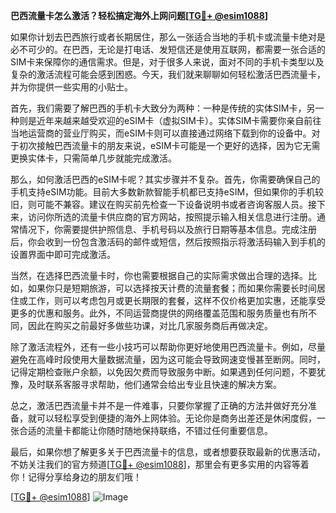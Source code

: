 **巴西流量卡怎么激活？轻松搞定海外上网问题[[TG💪+ @esim1088](https://t.me/s/esim1088)]**

如果你计划去巴西旅行或者长期居住，那么一张适合当地的手机卡或流量卡绝对是必不可少的。在巴西，无论是打电话、发短信还是使用互联网，都需要一张合适的SIM卡来保障你的通信需求。但是，对于很多人来说，面对不同的手机卡类型以及复杂的激活流程可能会感到困惑。今天，我们就来聊聊如何轻松激活巴西流量卡，并为你提供一些实用的小贴士。

首先，我们需要了解巴西的手机卡大致分为两种：一种是传统的实体SIM卡，另一种则是近年来越来越受欢迎的eSIM卡（虚拟SIM卡）。实体SIM卡需要你亲自前往当地运营商的营业厅购买，而eSIM卡则可以直接通过网络下载到你的设备中。对于初次接触巴西流量卡的朋友来说，eSIM卡可能是一个更好的选择，因为它无需更换实体卡，只需简单几步就能完成激活。

那么，如何激活巴西的eSIM卡呢？其实步骤并不复杂。首先，你需要确保自己的手机支持eSIM功能。目前大多数新款智能手机都已支持eSIM，但如果你的手机较旧，则可能不兼容。建议在购买前先检查一下设备说明书或者咨询客服人员。接下来，访问你所选的流量卡供应商的官方网站，按照提示输入相关信息进行注册。通常情况下，你需要提供护照信息、手机号码以及旅行日期等基本信息。完成注册后，你会收到一份包含激活码的邮件或短信，然后按照指示将激活码输入到手机的设置界面中即可完成激活。

当然，在选择巴西流量卡时，你也需要根据自己的实际需求做出合理的选择。比如，如果你只是短期旅游，可以选择按天计费的流量套餐；而如果你需要长时间居住或工作，则可以考虑包月或更长期限的套餐，这样不仅价格更加实惠，还能享受更多的优惠和服务。此外，不同运营商提供的网络覆盖范围和服务质量也有所不同，因此在购买之前最好多做些功课，对比几家服务商后再做决定。

除了激活流程外，还有一些小技巧可以帮助你更好地使用巴西流量卡。例如，尽量避免在高峰时段使用大量数据流量，因为这可能会导致网速变慢甚至断网。同时，记得定期检查账户余额，以免因欠费而导致服务中断。如果遇到任何问题，不要犹豫，及时联系客服寻求帮助，他们通常会给出专业且快速的解决方案。

总之，激活巴西流量卡并不是一件难事，只要你掌握了正确的方法并做好充分准备，就可以轻松享受到便捷的海外上网体验。无论你是商务出差还是休闲度假，一张合适的流量卡都能让你随时随地保持联络，不错过任何重要信息。

最后，如果你想了解更多关于巴西流量卡的信息，或者想要获取最新的优惠活动，不妨关注我们的官方频道[[TG💪+ @esim1088](https://t.me/s/esim1088)]，那里会有更多实用的内容等着你！记得分享给身边的朋友们哦！

[[TG💪+ @esim1088](https://t.me/s/esim1088)] 
![Image](https://i.postimg.cc/4NQfJmqS/Snipaste-2025-05-13-00-14-12.png)